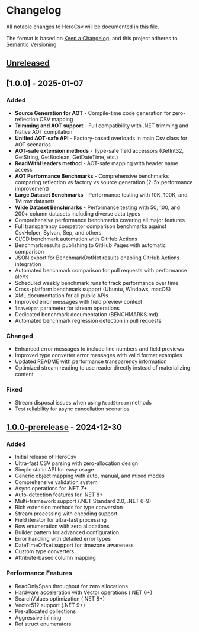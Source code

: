 # Changelog

All notable changes to HeroCsv will be documented in this file.

The format is based on [Keep a Changelog](https://keepachangelog.com/en/1.0.0/),
and this project adheres to [Semantic Versioning](https://semver.org/spec/v2.0.0.html).

## [Unreleased]

## [1.0.0] - 2025-01-07

### Added
- **Source Generation for AOT** - Compile-time code generation for zero-reflection CSV mapping
- **Trimming and AOT support** - Full compatibility with .NET trimming and Native AOT compilation
- **Unified AOT-safe API** - Factory-based overloads in main Csv class for AOT scenarios
- **AOT-safe extension methods** - Type-safe field accessors (GetInt32, GetString, GetBoolean, GetDateTime, etc.)
- **ReadWithHeaders method** - AOT-safe mapping with header name access
- **AOT Performance Benchmarks** - Comprehensive benchmarks comparing reflection vs factory vs source generation (2-5x performance improvement)
- **Large Dataset Benchmarks** - Performance testing with 10K, 100K, and 1M row datasets
- **Wide Dataset Benchmarks** - Performance testing with 50, 100, and 200+ column datasets including diverse data types
- Comprehensive performance benchmarks covering all major features
- Full transparency competitor comparison benchmarks against CsvHelper, Sylvan, Sep, and others
- CI/CD benchmark automation with GitHub Actions
- Benchmark results publishing to GitHub Pages with automatic comparison
- JSON export for BenchmarkDotNet results enabling GitHub Actions integration
- Automated benchmark comparison for pull requests with performance alerts
- Scheduled weekly benchmark runs to track performance over time
- Cross-platform benchmark support (Ubuntu, Windows, macOS)
- XML documentation for all public APIs
- Improved error messages with field preview context
- `leaveOpen` parameter for stream operations
- Dedicated benchmark documentation (BENCHMARKS.md)
- Automated benchmark regression detection in pull requests

### Changed
- Enhanced error messages to include line numbers and field previews
- Improved type converter error messages with valid format examples
- Updated README with performance transparency information
- Optimized stream reading to use reader directly instead of materializing content

### Fixed
- Stream disposal issues when using `ReadStream` methods
- Test reliability for async cancellation scenarios

## [1.0.0-prerelease] - 2024-12-30

### Added
- Initial release of HeroCsv
- Ultra-fast CSV parsing with zero-allocation design
- Simple static API for easy usage
- Generic object mapping with auto, manual, and mixed modes
- Comprehensive validation system
- Async operations for .NET 7+
- Auto-detection features for .NET 8+
- Multi-framework support (.NET Standard 2.0, .NET 6-9)
- Rich extension methods for type conversion
- Stream processing with encoding support
- Field iterator for ultra-fast processing
- Row enumeration with zero allocations
- Builder pattern for advanced configuration
- Error handling with detailed error types
- DateTimeOffset support for timezone awareness
- Custom type converters
- Attribute-based column mapping

### Performance Features
- ReadOnlySpan<char> throughout for zero allocations
- Hardware acceleration with Vector operations (.NET 6+)
- SearchValues optimization (.NET 8+)
- Vector512 support (.NET 9+)
- Pre-allocated collections
- Aggressive inlining
- Ref struct enumerators

[Unreleased]: https://github.com/BeingCiteable/HeroCsv/compare/v1.0.0...HEAD
[1.0.0-prerelease]: https://github.com/BeingCiteable/HeroCsv/releases/tag/v1.0.0-prerelease